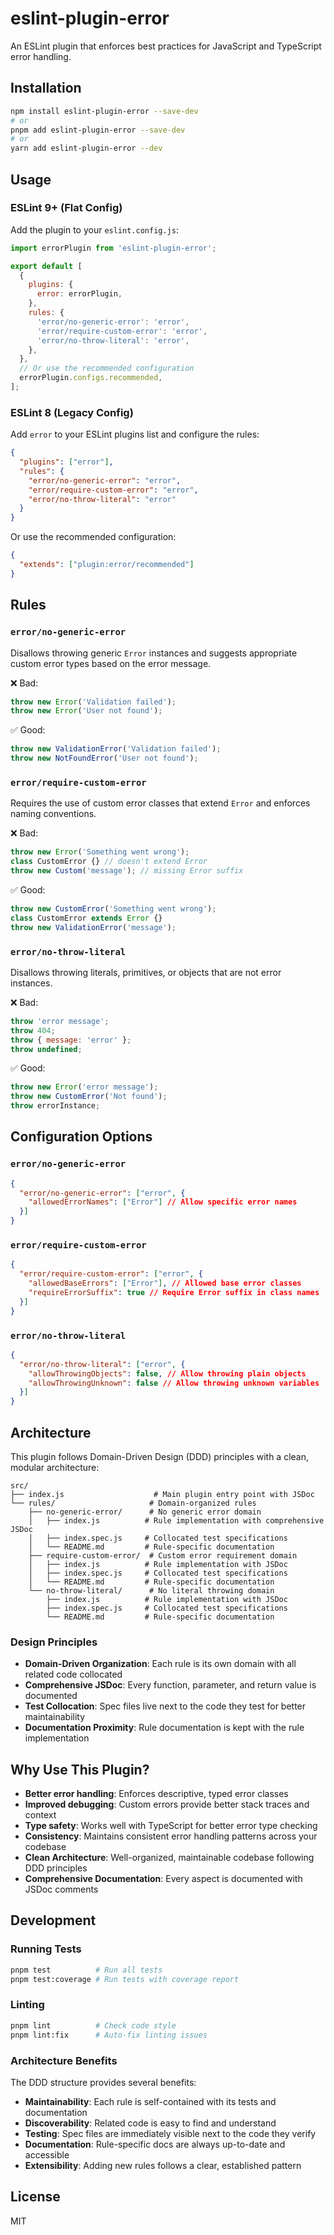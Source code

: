 # eslint-plugin-error

An ESLint plugin that enforces best practices for JavaScript and TypeScript error handling.

## Installation

```bash
npm install eslint-plugin-error --save-dev
# or
pnpm add eslint-plugin-error --save-dev
# or
yarn add eslint-plugin-error --dev
```

## Usage

### ESLint 9+ (Flat Config)

Add the plugin to your `eslint.config.js`:

```javascript
import errorPlugin from 'eslint-plugin-error';

export default [
  {
    plugins: {
      error: errorPlugin,
    },
    rules: {
      'error/no-generic-error': 'error',
      'error/require-custom-error': 'error',
      'error/no-throw-literal': 'error',
    },
  },
  // Or use the recommended configuration
  errorPlugin.configs.recommended,
];
```

### ESLint 8 (Legacy Config)

Add `error` to your ESLint plugins list and configure the rules:

```json
{
  "plugins": ["error"],
  "rules": {
    "error/no-generic-error": "error",
    "error/require-custom-error": "error",
    "error/no-throw-literal": "error"
  }
}
```

Or use the recommended configuration:

```json
{
  "extends": ["plugin:error/recommended"]
}
```

## Rules

### `error/no-generic-error`

Disallows throwing generic `Error` instances and suggests appropriate custom error types based on the error message.

❌ Bad:
```javascript
throw new Error('Validation failed');
throw new Error('User not found');
```

✅ Good:
```javascript
throw new ValidationError('Validation failed');
throw new NotFoundError('User not found');
```

### `error/require-custom-error`

Requires the use of custom error classes that extend `Error` and enforces naming conventions.

❌ Bad:
```javascript
throw new Error('Something went wrong');
class CustomError {} // doesn't extend Error
throw new Custom('message'); // missing Error suffix
```

✅ Good:
```javascript
throw new CustomError('Something went wrong');
class CustomError extends Error {}
throw new ValidationError('message');
```

### `error/no-throw-literal`

Disallows throwing literals, primitives, or objects that are not error instances.

❌ Bad:
```javascript
throw 'error message';
throw 404;
throw { message: 'error' };
throw undefined;
```

✅ Good:
```javascript
throw new Error('error message');
throw new CustomError('Not found');
throw errorInstance;
```

## Configuration Options

### `error/no-generic-error`

```json
{
  "error/no-generic-error": ["error", {
    "allowedErrorNames": ["Error"] // Allow specific error names
  }]
}
```

### `error/require-custom-error`

```json
{
  "error/require-custom-error": ["error", {
    "allowedBaseErrors": ["Error"], // Allowed base error classes
    "requireErrorSuffix": true // Require Error suffix in class names
  }]
}
```

### `error/no-throw-literal`

```json
{
  "error/no-throw-literal": ["error", {
    "allowThrowingObjects": false, // Allow throwing plain objects
    "allowThrowingUnknown": false // Allow throwing unknown variables
  }]
}
```

## Architecture

This plugin follows Domain-Driven Design (DDD) principles with a clean, modular architecture:

```
src/
├── index.js                    # Main plugin entry point with JSDoc
└── rules/                     # Domain-organized rules
    ├── no-generic-error/      # No generic error domain
    │   ├── index.js          # Rule implementation with comprehensive JSDoc
    │   ├── index.spec.js     # Collocated test specifications
    │   └── README.md         # Rule-specific documentation
    ├── require-custom-error/  # Custom error requirement domain
    │   ├── index.js          # Rule implementation with JSDoc
    │   ├── index.spec.js     # Collocated test specifications
    │   └── README.md         # Rule-specific documentation
    └── no-throw-literal/      # No literal throwing domain
        ├── index.js          # Rule implementation with JSDoc
        ├── index.spec.js     # Collocated test specifications
        └── README.md         # Rule-specific documentation
```

### Design Principles

- **Domain-Driven Organization**: Each rule is its own domain with all related code collocated
- **Comprehensive JSDoc**: Every function, parameter, and return value is documented
- **Test Collocation**: Spec files live next to the code they test for better maintainability
- **Documentation Proximity**: Rule documentation is kept with the rule implementation

## Why Use This Plugin?

- **Better error handling**: Enforces descriptive, typed error classes
- **Improved debugging**: Custom errors provide better stack traces and context
- **Type safety**: Works well with TypeScript for better error type checking
- **Consistency**: Maintains consistent error handling patterns across your codebase
- **Clean Architecture**: Well-organized, maintainable codebase following DDD principles
- **Comprehensive Documentation**: Every aspect is documented with JSDoc comments

## Development

### Running Tests

```bash
pnpm test          # Run all tests
pnpm test:coverage # Run tests with coverage report
```

### Linting

```bash
pnpm lint          # Check code style
pnpm lint:fix      # Auto-fix linting issues
```

### Architecture Benefits

The DDD structure provides several benefits:

- **Maintainability**: Each rule is self-contained with its tests and documentation
- **Discoverability**: Related code is easy to find and understand
- **Testing**: Spec files are immediately visible next to the code they verify
- **Documentation**: Rule-specific docs are always up-to-date and accessible
- **Extensibility**: Adding new rules follows a clear, established pattern

## License

MIT